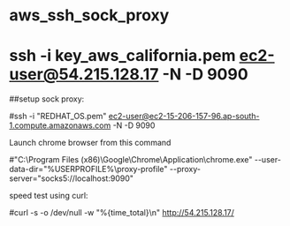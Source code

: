 # aws_ssh_sock_proxy

# ssh -i key_aws_california.pem  ec2-user@54.215.128.17  -N -D 9090

##setup sock proxy:

#ssh -i "REDHAT_OS.pem" ec2-user@ec2-15-206-157-96.ap-south-1.compute.amazonaws.com  -N  -D  9090

Launch chrome browser from this command

#"C:\Program Files (x86)\Google\Chrome\Application\chrome.exe" --user-data-dir="%USERPROFILE%\proxy-profile" --proxy-server="socks5://localhost:9090"


speed test using curl:

#curl -s -o /dev/null -w "%{time_total}\n" http://54.215.128.17/
